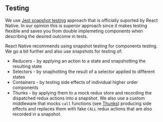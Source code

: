 ## Testing

We use [Jest snapshot testing](https://facebook.github.io/jest/blog/2016/07/27/jest-14.html) 
approach that is officially suported by React Native. In our opinion this is superior approach
 since it makes testing flexible and saves you from double implemeting components when
 describing the desired outcome in tests.
 
 React Native recommends using snapshot testing for components testing. We go a bit further
 and also use snapshots for testing of:
 - Reducers - by applying an action to a state and snapshotting the resulting state  
 - Selectors - by snaphotting the result of a selector applied to different states
 - Containers - by testing side effects of individual higher order components
 - Thunks - by applying them to a mock redux store and recording the dispatched
 redux actions into a snapshot. We also use a custom middleware that mocks `call` functions
 (see [Thunks](Thunks.md)) producing side effects and replaces them with fake `CALL`
 redux actions that are also recorded in a snapshot.
 
